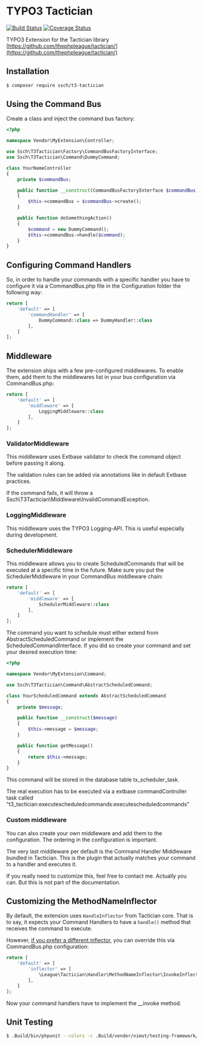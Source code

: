 # TYPO3 Tactician
[![Build Status](https://img.shields.io/travis/sabbelasichon/t3_tactician/master.svg?style=flat-square)](https://travis-ci.org/sabbelasichon/t3_tactician)
[![Coverage Status](https://img.shields.io/coveralls/sabbelasichon/t3_tactician/master.svg?style=flat-square)](https://coveralls.io/github/sabbelasichon/t3_tactician?branch=master)

TYPO3 Extension for the Tactician library
[https://github.com/thephpleague/tactician/](https://github.com/thephpleague/tactician/)

## Installation

```bash
$ composer require ssch/t3-tactician
```

## Using the Command Bus

Create a class and inject the command bus factory:

```php
<?php

namespace Vendor\MyExtension\Controller;

use Ssch\T3Tactician\Factory\CommandBusFactoryInterface;
use Ssch\T3Tactician\Command\DummyCommand;

class YourNameController
{
    private $commandBus;

    public function __construct(CommandBusFactoryInterface $commandBus)
    {
        $this->commandBus = $commandBus->create();
    }

    public function doSomethingAction()
    {
        $command = new DummyCommand();
        $this->commandBus->handle($command);
    }
}
```

## Configuring Command Handlers
So, in order to handle your commands with a specific handler you have to configure it via a CommandBus.php file in the Configuration folder the following way:

```php
return [
    'default' => [
        'commandHandler' => [
            DummyCommand::class => DummyHandler::class
        ],
    ]
];
```

## Middleware

The extension ships with a few pre-configured middlewares.
To enable them, add them to the middlewares list in your bus configuration via CommandBus.php:

```php
return [
    'default' => [
        'middleware' => [
            LoggingMiddleware::class
        ],
    ]
];
```

### ValidatorMiddleware
This middleware uses Extbase validator to check the command object before passing it along.

The validation rules can be added via annotations like in default Extbase practices.

If the command fails, it will throw a Ssch\T3Tactician\Middleware\InvalidCommandException.

### LoggingMiddleware
This middleware uses the TYPO3 Logging-API. This is useful especially during development.

### SchedulerMiddleware
This middleware allows you to create ScheduledCommands that will be executed at a specific time in the future.
Make sure you put the SchedulerMiddleware in your CommandBus middleware chain:

```php
return [
    'default' => [
        'middleware' => [
            SchedulerMiddleware::class
        ],
    ]
];
```

The command you want to schedule must either extend from AbstractScheduledCommand or implement the ScheduledCommandInterface.
If you did so create your command and set your desired execution time:

```php
<?php

namespace Vendor\MyExtension\Command;

use Ssch\T3Tactician\Command\AbstractScheduledCommand;

class YourScheduledCommand extends AbstractScheduledCommand
{
    private $message;

    public function __construct($message)
    {
        $this->message = $message;
    }

    public function getMessage()
    {
        return $this->message;
    }
}
```

This command will be stored in the database table tx_scheduler_task.

The real execution has to be executed via a extbase commandController task called "t3_tactician:executescheduledcommands:executescheduledcommands"

### Custom middleware
You can also create your own middleware and add them to the configuration.
The ordering in the configuration is important.

The very last middleware per default is the Command Handler Middleware bundled in Tactician.
This is the plugin that actually matches your command to a handler and executes it.

If you really need to customize this, feel free to contact me. Actually you can. But this is not part of the documentation.

## Customizing the MethodNameInflector

By default, the extension uses `HandleInflector` from Tactician core. That is to say, it expects your Command Handlers to have a `handle()` method that receives the command to execute.

However, [if you prefer a different inflector](http://tactician.thephpleague.com/tweaking-tactician/), you can override this via CommandBus.php configuration:

```php
return [
    'default' => [
        'inflector' => [
            \League\Tactician\Handler\MethodNameInflector\InvokeInflector::class
        ],
    ]
];
```

Now your command handlers have to implement the __invoke method.

## Unit Testing
``` bash
$ .Build/bin/phpunit --colors -c .Build/vendor/nimut/testing-framework/res/Configuration/UnitTests.xml Tests/Unit/
```
